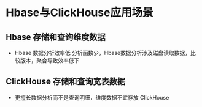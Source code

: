 # Hbase与ClickHouse应用场景

## Hbase 存储和查询维度数据

- Hbase 数据分析效率低 分析函数少，Hbase数据分析涉及磁盘读取数据，比较版本，聚合导致效率低下

## ClickHouse 存储和查询宽表数据

- 更擅长数据分析而不是查询明细，维度数据不宜存放 ClickHouse